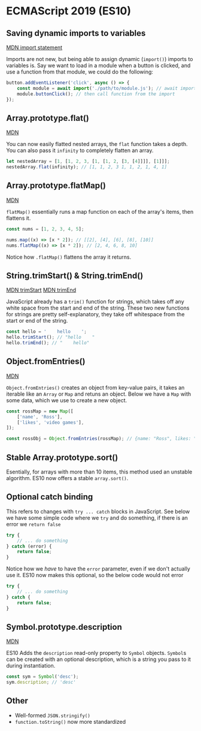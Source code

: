 # ECMAScript 2019 (ES10)

## Saving dynamic imports to variables

[MDN import statement](https://developer.mozilla.org/en-US/docs/Web/JavaScript/Reference/Statements/import)

Imports are not new, but being able to assign dynamic (`import()`) imports to variables is. Say we want to load in a module when a button is clicked, and use a function from that module, we could do the following:

```javascript
button.addEventListener('click', async () => {
    const module = await import('./path/to/module.js'); // await import to resolve
    module.buttonClick(); // then call function from the import
});
```

## Array.prototype.flat()

[MDN](https://developer.mozilla.org/en-US/docs/Web/JavaScript/Reference/Global_Objects/Array/flat)

You can now easily flatted nested arrays, the `flat` function takes a depth. You can also pass it `infinity` to completely flatten an array.

```javascript
let nestedArray = [1, [1, 2, 3, [1, [1, 2, [3, [4]]]], [1]]];
nestedArray.flat(infinity); // [1, 1, 2, 3 1, 1, 2, 1, 4, 1]
```

## Array.prototype.flatMap()

[MDN](https://developer.mozilla.org/en-US/docs/Web/JavaScript/Reference/Global_Objects/Array/flatMap)

`flatMap()` essentially runs a map function on each of the array's items, then flattens it.

```javascript
const nums = [1, 2, 3, 4, 5];

nums.map((x) => [x * 2]); // [[2], [4], [6], [8], [10]]
nums.flatMap((x) => [x * 2]); // [2, 4, 6, 8, 10]
```

Notice how `.flatMap()` flattens the array it returns.

## String.trimStart() & String.trimEnd()

[MDN trimStart](https://developer.mozilla.org/en-US/docs/Web/JavaScript/Reference/Global_Objects/String/trimStart)
[MDN trimEnd](https://developer.mozilla.org/en-US/docs/Web/JavaScript/Reference/Global_Objects/String/trimEnd)

JavaScript already has a `trim()` function for strings, which takes off any white space from the start and end of the string. These two new functions for strings are pretty self-explanatory, they take off whitespace from the start or end of the string.

```javascript
const hello = '    hello    ';
hello.trimStart(); // "hello    "
hello.trimEnd(); // "    hello"
```

## Object.fromEntries()

[MDN](https://developer.mozilla.org/en-US/docs/Web/JavaScript/Reference/Global_Objects/Object/fromEntries)

`Object.fromEntries()` creates an object from key-value pairs, it takes an iterable like an `Array` or `Map` and retuns an object. Below we have a `Map` with some data, which we use to create a new object.

```javascript
const rossMap = new Map([
    ['name', 'Ross'],
    ['likes', 'video games'],
]);

const rossObj = Object.fromEntries(rossMap); // {name: "Ross", likes: "video games"}
```

## Stable Array.prototype.sort()

Esentially, for arrays with more than 10 items, this method used an unstable algorithm. ES10 now offers a stable `array.sort()`.

## Optional catch binding

This refers to changes with `try ... catch` blocks in JavaScript. See below we have some simple code where we `try` and do something, if there is an error we `return false`

```javascript
try {
    // ... do something
} catch (error) {
    return false;
}
```

Notice how we _have_ to have the `error` parameter, even if we don't actually use it. ES10 now makes this optional, so the below code would not error

```javascript
try {
    // ... do something
} catch {
    return false;
}
```

## Symbol.prototype.description

[MDN](https://developer.mozilla.org/en-US/docs/Web/JavaScript/Reference/Global_Objects/Symbol/description)

ES10 Adds the `description` read-only property to `Symbol` objects. `Symbol`s can be created with an optional description, which is a string you pass to it during instantiation.

```javascript
const sym = Symbol('desc');
sym.description; // 'desc'
```

## Other

-   Well-formed `JSON.stringify()`
-   `function.toString()` now more standardized
